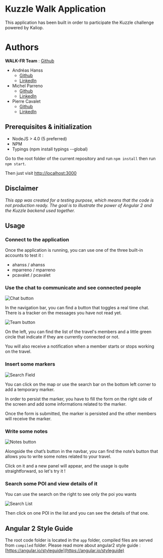 # Kuzzle Walk Application

This application has been built in order to participate the Kuzzle challenge powered by Kaliop.

# Authors

**WALK-FR Team** : [Github](https://github.com/WALK-fr)

- Andréas Hanss
  - [Github](https://github.com/ScreamZ)
  - [LinkedIn](https://www.linkedin.com/in/andréas-hanss-07071b71)
- Michel Parreno
  - [Github](https://github.com/michel-p)
  - [LinkedIn](https://www.linkedin.com/in/michelparreno)
- Pierre Cavalet
  - [Github](https://github.com/PierreCavalet)
  - [LinkedIn](https://www.linkedin.com/in/pierre-cavalet-a862a3108)

## Prerequisites & initialization

- NodeJS > 4.0 (5 preferred)
- NPM
- Typings (npm install typings --global)

Go to the root folder of the current repository and run `npm install` then run `npm start`.

Then just visit [http://localhost:3000](http://localhost:3000)

## Disclaimer
_This app was created for a testing purpose, which means that the code is not production ready. The goal is to illustrate the power of Angular 2 and the Kuzzle backend used together._

## Usage

### Connect to the application
Once the application is running, you can use one of the three built-in accounts to test it :

- ahanss / ahanss
- mparreno / mparreno
- pcavalet / pcavalet

### Use the chat to communicate and see connected people

![Chat button](http://img11.hostingpics.net/pics/884697chat.png "Chat button")

In the navigation bar, you can find a button that toggles a real time chat. There is a tracker on the messages you have not read yet.


![Team button](http://img11.hostingpics.net/pics/535439team.png "Team button")

On the left, you can find the list of the travel's members and a little green circle that indicate if they are currently connected or not.

You will also receive a notification when a member starts or stops working on the travel.

### Insert some markers

![Search Field](http://img11.hostingpics.net/pics/930205search.png "Search field")

You can click on the map or use the search bar on the bottom left corner to add a temporary marker.

In order to persist the marker, you have to fill the form on the right side of the screen and add some informations related to the marker.

Once the form is submitted, the marker is persisted and the other members will receive the marker.

### Write some notes

![Notes button](http://img11.hostingpics.net/pics/507677notes.png "Notes button")

Alongside the chat’s button in the navbar, you can find the note’s button that allows you to write some notes related
to your travel.

Click on it and a new panel will appear, and the usage is quite straightforward, so let's try it !

### Search some POI and view details of it

You can use the search on the right to see only the poi you wants

![Search List](http://img11.hostingpics.net/pics/202196markerlist.png "Search and poi list")

Then click on one POI in the list and you can see the details of that one.


## Angular 2 Style Guide

The root code folder is located in the `app` folder, compiled files are served from `compiled` folder.
Please read more about angular2 style guide : [https://angular.io/styleguide](https://angular.io/styleguide)